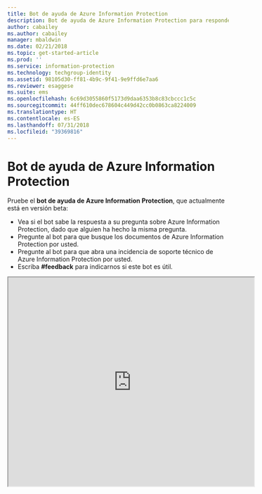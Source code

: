 ```yaml
---
title: Bot de ayuda de Azure Information Protection
description: Bot de ayuda de Azure Information Protection para responder sus preguntas, buscar los documentos o abrir una incidencia de soporte técnico si necesita soporte técnico.
author: cabailey
ms.author: cabailey
manager: mbaldwin
ms.date: 02/21/2018
ms.topic: get-started-article
ms.prod: ''
ms.service: information-protection
ms.technology: techgroup-identity
ms.assetid: 98105d30-ff81-4b9c-9f41-9e9ffd6e7aa6
ms.reviewer: esaggese
ms.suite: ems
ms.openlocfilehash: 6c69d3055860f5173d9daa6353b8c83cbccc1c5c
ms.sourcegitcommit: 44ff610dec678604c449d42cc0b0863ca8224009
ms.translationtype: HT
ms.contentlocale: es-ES
ms.lasthandoff: 07/31/2018
ms.locfileid: "39369816"
---
```

# <a name="help-bot-for-azure-information-protection"></a>Bot de ayuda de Azure Information Protection

Pruebe el **bot de ayuda de Azure Information Protection**, que actualmente está en versión beta:

- Vea si el bot sabe la respuesta a su pregunta sobre Azure Information Protection, dado que alguien ha hecho la misma pregunta.
- Pregunte al bot para que busque los documentos de Azure Information Protection por usted.
- Pregunte al bot para que abra una incidencia de soporte técnico de Azure Information Protection por usted.
- Escriba **#feedback** para indicarnos si este bot es útil.


<iframe width="560" height="475" src="https://webchat.botframework.com/embed/AIPformalBOT?s=SwZOTnCyj6w.cwA.zYE.Wdf87z08R7NHjtaev84v0nLC0urEfQJ2_5bUgvtIR9Q"></iframe>


